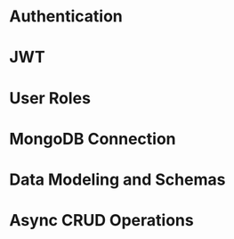 # Authentication

# JWT

# User Roles

# MongoDB Connection

# Data Modeling and Schemas

# Async CRUD Operations